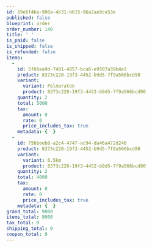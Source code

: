 ```yaml
---
id: 19e6f4ba-906a-4b31-b615-96a2ae8ca53e
published: false
blueprint: order
order_number: 140
title: ' '
is_paid: false
is_shipped: false
is_refunded: false
items:
  -
    id: 5f66ea9d-7481-4857-bca6-e9507a39b4e3
    product: 8373c220-19f3-4452-b9d5-7f9a566bcd90
    variant:
      variant: Polmaraton
      product: 8373c220-19f3-4452-b9d5-7f9a566bcd90
    quantity: 2
    total: 5000
    tax:
      amount: 0
      rate: 0
      price_includes_tax: true
    metadata: {  }
  -
    id: 75bbeeb8-a2c4-4747-ac94-da46a472d240
    product: 8373c220-19f3-4452-b9d5-7f9a566bcd90
    variant:
      variant: 6.5km
      product: 8373c220-19f3-4452-b9d5-7f9a566bcd90
    quantity: 2
    total: 4000
    tax:
      amount: 0
      rate: 0
      price_includes_tax: true
    metadata: {  }
grand_total: 9000
items_total: 9000
tax_total: 0
shipping_total: 0
coupon_total: 0
---
```


